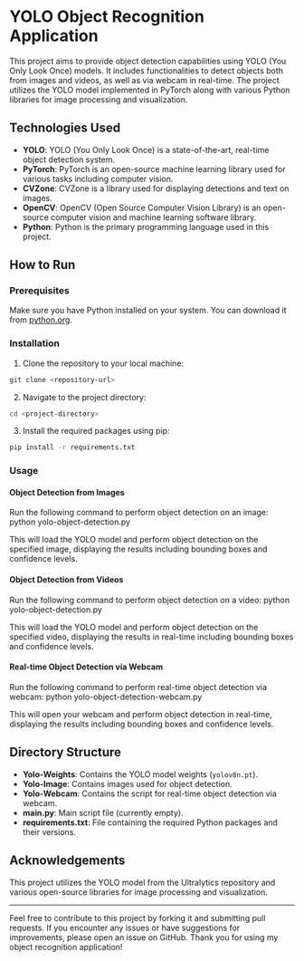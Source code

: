 # YOLO Object Recognition Application

This project aims to provide object detection capabilities using YOLO (You Only Look Once) models. It includes functionalities to detect objects both from images and videos, as well as via webcam in real-time. The project utilizes the YOLO model implemented in PyTorch along with various Python libraries for image processing and visualization.

## Technologies Used

- **YOLO**: YOLO (You Only Look Once) is a state-of-the-art, real-time object detection system.
- **PyTorch**: PyTorch is an open-source machine learning library used for various tasks including computer vision.
- **CVZone**: CVZone is a library used for displaying detections and text on images.
- **OpenCV**: OpenCV (Open Source Computer Vision Library) is an open-source computer vision and machine learning software library.
- **Python**: Python is the primary programming language used in this project.

## How to Run

### Prerequisites
Make sure you have Python installed on your system. You can download it from [python.org](https://www.python.org/downloads/).

### Installation
1. Clone the repository to your local machine:
```bash
git clone <repository-url>
```

2. Navigate to the project directory:
```bash
cd <project-directory>
```

3. Install the required packages using pip:
```bash
pip install -r requirements.txt
```
### Usage

#### Object Detection from Images

Run the following command to perform object detection on an image: python yolo-object-detection.py

This will load the YOLO model and perform object detection on the specified image, displaying the results including bounding boxes and confidence levels.

#### Object Detection from Videos

Run the following command to perform object detection on a video: python yolo-object-detection.py

This will load the YOLO model and perform object detection on the specified video, displaying the results in real-time including bounding boxes and confidence levels.

#### Real-time Object Detection via Webcam

Run the following command to perform real-time object detection via webcam: python yolo-object-detection-webcam.py

This will open your webcam and perform object detection in real-time, displaying the results including bounding boxes and confidence levels.

## Directory Structure

- **Yolo-Weights**: Contains the YOLO model weights (`yolov8n.pt`).
- **Yolo-Image**: Contains images used for object detection.
- **Yolo-Webcam**: Contains the script for real-time object detection via webcam.
- **main.py**: Main script file (currently empty).
- **requirements.txt**: File containing the required Python packages and their versions.

## Acknowledgements

This project utilizes the YOLO model from the Ultralytics repository and various open-source libraries for image processing and visualization.

---

Feel free to contribute to this project by forking it and submitting pull requests. If you encounter any issues or have suggestions for improvements, please open an issue on GitHub. Thank you for using my object recognition application!
